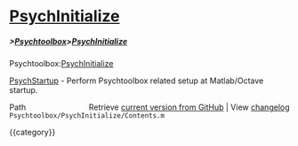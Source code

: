 # [PsychInitialize](PsychInitialize)
##### >[Psychtoolbox](Psychtoolbox)>[PsychInitialize](PsychInitialize)

Psychtoolbox:[PsychInitialize](PsychInitialize)  
  
  
   [PsychStartup](PsychStartup)       - Perform Psychtoolbox related setup at Matlab/Octave startup.  




<div class="code_header" style="text-align:right;">
  <span style="float:left;">Path&nbsp;&nbsp;</span> <span class="counter">Retrieve <a href=
  "https://raw.github.com/Psychtoolbox-3/Psychtoolbox-3/beta/Psychtoolbox/PsychInitialize/Contents.m">current version from GitHub</a> | View <a href=
  "https://github.com/Psychtoolbox-3/Psychtoolbox-3/commits/beta/Psychtoolbox/PsychInitialize/Contents.m">changelog</a></span>
</div>
<div class="code">
  <code>Psychtoolbox/PsychInitialize/Contents.m</code>
</div>

{{category}}